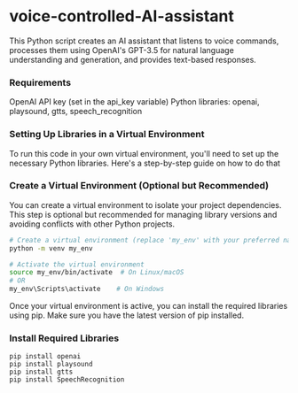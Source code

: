 # voice-controlled-AI-assistant
This Python script creates an AI assistant that listens to voice commands, processes them using OpenAI's GPT-3.5 for natural language understanding and generation, and provides text-based responses. 

### Requirements 
OpenAI API key (set in the api_key variable)
Python libraries: openai, playsound, gtts, speech_recognition

### Setting Up Libraries in a Virtual Environment
To run this code in your own virtual environment, you'll need to set up the necessary Python libraries. Here's a step-by-step guide on how to do that

### Create a Virtual Environment (Optional but Recommended)
You can create a virtual environment to isolate your project dependencies. This step is optional but recommended for managing library versions and avoiding conflicts with other Python projects.


```bash
# Create a virtual environment (replace 'my_env' with your preferred name)
python -m venv my_env

# Activate the virtual environment
source my_env/bin/activate  # On Linux/macOS
# OR
my_env\Scripts\activate    # On Windows
```
Once your virtual environment is active, you can install the required libraries using pip. Make sure you have the latest version of pip installed.

### Install Required Libraries

```shell
pip install openai
pip install playsound
pip install gtts
pip install SpeechRecognition
```
